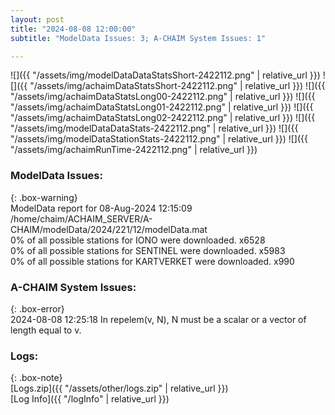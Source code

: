 ```yaml
---
layout: post
title: "2024-08-08 12:00:00"
subtitle: "ModelData Issues: 3; A-CHAIM System Issues: 1"

---
```


![]({{ "/assets/img/modelDataDataStatsShort-2422112.png" | relative_url }})
![]({{ "/assets/img/achaimDataStatsShort-2422112.png" | relative_url }})
![]({{ "/assets/img/achaimDataStatsLong00-2422112.png" | relative_url }})
![]({{ "/assets/img/achaimDataStatsLong01-2422112.png" | relative_url }})
![]({{ "/assets/img/achaimDataStatsLong02-2422112.png" | relative_url }})
![]({{ "/assets/img/modelDataDataStats-2422112.png" | relative_url }})
![]({{ "/assets/img/modelDataStationStats-2422112.png" | relative_url }})
![]({{ "/assets/img/achaimRunTime-2422112.png" | relative_url }})


### ModelData Issues:  
  
{: .box-warning}  
 ModelData report for 08-Aug-2024 12:15:09   
 /home/chaim/ACHAIM_SERVER/A-CHAIM/modelData/2024/221/12/modelData.mat   
 0% of all possible stations for IONO were downloaded. x6528   
 0% of all possible stations for SENTINEL were downloaded. x5983   
 0% of all possible stations for KARTVERKET were downloaded. x990   
  
### A-CHAIM System Issues:  
  
{: .box-error}  
2024-08-08 12:25:18 In repelem(v, N), N must be a scalar or a vector of length equal to v.  

### Logs:  
  
{: .box-note}  
[Logs.zip]({{ "/assets/other/logs.zip" | relative_url }})  
[Log Info]({{ "/logInfo" | relative_url }})  
